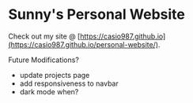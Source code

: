 # Sunny's Personal Website

Check out my site @ [https://casio987.github.io](https://casio987.github.io/personal-website/).

Future Modifications?
- update projects page
- add responsiveness to navbar
- dark mode when?
